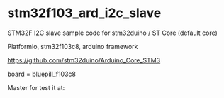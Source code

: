 # stm32f103_ard_i2c_slave

STM32F I2C slave sample code for stm32duino / ST Core (default core)

Platformio, stm32f103c8, arduino framework

https://github.com/stm32duino/Arduino_Core_STM3

board = bluepill_f103c8

Master for test it at:
